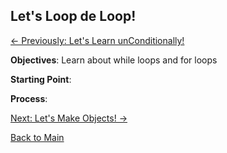 ## Let's Loop de Loop!

[<- Previously:  Let's Learn unConditionally!](Conditionals.md)

**Objectives**: Learn about while loops and for loops

**Starting Point**:

**Process**: 

[Next: Let's Make Objects! ->](Objects.md)

[Back to Main](../../README.md)
